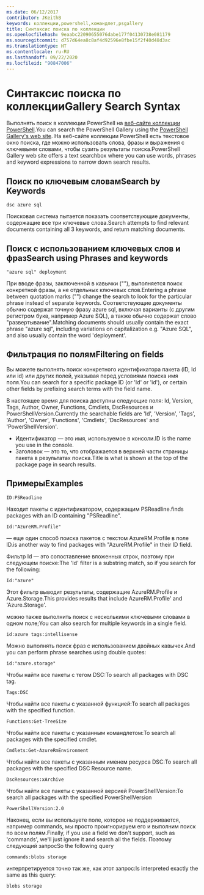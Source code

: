 ```yaml
---
ms.date: 06/12/2017
contributor: JKeithB
keywords: коллекции,powershell,командлет,psgallery
title: Синтаксис поиска по коллекции
ms.openlocfilehash: 9eaabc22090655076dabe177f04130738e081179
ms.sourcegitcommit: d757d64ea8c8af4d92596e8fbe15f2f40d48d3ac
ms.translationtype: HT
ms.contentlocale: ru-RU
ms.lasthandoff: 09/22/2020
ms.locfileid: "90847006"
---
```

# <a name="gallery-search-syntax"></a><span data-ttu-id="61b75-103">Синтаксис поиска по коллекции</span><span class="sxs-lookup"><span data-stu-id="61b75-103">Gallery Search Syntax</span></span>

<span data-ttu-id="61b75-104">Выполнять поиск в коллекции PowerShell на [веб-сайте коллекции PowerShell](https://www.powershellgallery.com/).</span><span class="sxs-lookup"><span data-stu-id="61b75-104">You can search the PowerShell Gallery using the [PowerShell Gallery's web site](https://www.powershellgallery.com/).</span></span> <span data-ttu-id="61b75-105">На веб-сайте коллекции PowerShell есть текстовое окно поиска, где можно использовать слова, фразы и выражения с ключевыми словами, чтобы сузить результаты поиска.</span><span class="sxs-lookup"><span data-stu-id="61b75-105">PowerShell Gallery web site offers a text searchbox where you can use words, phrases and keyword expressions to narrow down search results.</span></span>

## <a name="search-by-keywords"></a><span data-ttu-id="61b75-106">Поиск по ключевым словам</span><span class="sxs-lookup"><span data-stu-id="61b75-106">Search by Keywords</span></span>

```Syntax
dsc azure sql
```

<span data-ttu-id="61b75-107">Поисковая система пытается показать соответствующие документы, содержащие все три ключевые слова.</span><span class="sxs-lookup"><span data-stu-id="61b75-107">Search attempts to find relevant documents containing all 3 keywords, and return matching documents.</span></span>

## <a name="search-using-phrases-and-keywords"></a><span data-ttu-id="61b75-108">Поиск с использованием ключевых слов и фраз</span><span class="sxs-lookup"><span data-stu-id="61b75-108">Search using Phrases and keywords</span></span>

```Syntax
"azure sql" deployment
```

<span data-ttu-id="61b75-109">При вводе фразы, заключенной в кавычки (""), выполняется поиск конкретной фразы, а не отдельных ключевых слов.</span><span class="sxs-lookup"><span data-stu-id="61b75-109">Entering a phrase between quotation marks ("") change the search to look for the particular phrase instead of separate keywords.</span></span> <span data-ttu-id="61b75-110">Соответствующие документы обычно содержат точную фразу azure sql, включая варианты (с другим регистром букв, например Azure SQL), а также обычно содержат слово "развертывание".</span><span class="sxs-lookup"><span data-stu-id="61b75-110">Matching documents should usually contain the exact phrase "azure sql", including variations on capitalization e.g. "Azure SQL", and also usually contain the word 'deployment'.</span></span>

## <a name="filtering-on-fields"></a><span data-ttu-id="61b75-111">Фильтрация по полям</span><span class="sxs-lookup"><span data-stu-id="61b75-111">Filtering on fields</span></span>

<span data-ttu-id="61b75-112">Вы можете выполнять поиск конкретного идентификатора пакета (ID, Id или id) или других полей, указывая перед условиями поиска имя поля.</span><span class="sxs-lookup"><span data-stu-id="61b75-112">You can search for a specific package ID (or 'Id' or 'id'), or certain other fields by prefixing search terms with the field name.</span></span>

<span data-ttu-id="61b75-113">В настоящее время для поиска доступны следующие поля: Id, Version, Tags, Author, Owner, Functions, Cmdlets, DscResources и PowerShellVersion.</span><span class="sxs-lookup"><span data-stu-id="61b75-113">Currently the searchable fields are 'Id', 'Version', 'Tags', 'Author', 'Owner', 'Functions', 'Cmdlets', 'DscResources' and 'PowerShellVersion'.</span></span>

- <span data-ttu-id="61b75-114">Идентификатор — это имя, используемое в консоли.</span><span class="sxs-lookup"><span data-stu-id="61b75-114">ID is the name you use in the console.</span></span>
- <span data-ttu-id="61b75-115">Заголовок — это то, что отображается в верхней части страницы пакета в результатах поиска.</span><span class="sxs-lookup"><span data-stu-id="61b75-115">Title is what is shown at the top of the package page in search results.</span></span>

## <a name="examples"></a><span data-ttu-id="61b75-116">Примеры</span><span class="sxs-lookup"><span data-stu-id="61b75-116">Examples</span></span>

```Syntax
ID:PSReadline
```

<span data-ttu-id="61b75-117">Находит пакеты с идентификатором, содержащим PSReadline.</span><span class="sxs-lookup"><span data-stu-id="61b75-117">finds packages with an ID containing "PSReadline".</span></span>

```Syntax
Id:"AzureRM.Profile"
```

<span data-ttu-id="61b75-118">— еще один способ поиска пакетов с текстом AzureRM.Profile в поле ID.</span><span class="sxs-lookup"><span data-stu-id="61b75-118">is another way to find packages with "AzureRM.Profile" in their ID field.</span></span>

<span data-ttu-id="61b75-119">Фильтр Id — это сопоставление вложенных строк, поэтому при следующем поиске:</span><span class="sxs-lookup"><span data-stu-id="61b75-119">The 'Id' filter is a substring match, so if you search for the following:</span></span>

```Syntax
Id:"azure"
```

<span data-ttu-id="61b75-120">Этот фильтр выводит результаты, содержащие AzureRM.Profile и Azure.Storage.</span><span class="sxs-lookup"><span data-stu-id="61b75-120">This provides results that include AzureRM.Profile' and 'Azure.Storage'.</span></span>

<span data-ttu-id="61b75-121">можно также выполнить поиск с несколькими ключевыми словами в одном поле;</span><span class="sxs-lookup"><span data-stu-id="61b75-121">You can also search for multiple keywords in a single field.</span></span>

```Syntax
id:azure tags:intellisense
```

<span data-ttu-id="61b75-122">Можно выполнять поиск фраз с использованием двойных кавычек.</span><span class="sxs-lookup"><span data-stu-id="61b75-122">And you can perform phrase searches using double quotes:</span></span>

```Syntax
id:"azure.storage"
```

<span data-ttu-id="61b75-123">Чтобы найти все пакеты с тегом DSC:</span><span class="sxs-lookup"><span data-stu-id="61b75-123">To search all packages with DSC tag.</span></span>

```Syntax
Tags:DSC
```

<span data-ttu-id="61b75-124">Чтобы найти все пакеты с указанной функцией:</span><span class="sxs-lookup"><span data-stu-id="61b75-124">To search all packages with the specified function.</span></span>

```Syntax
Functions:Get-TreeSize
```

<span data-ttu-id="61b75-125">Чтобы найти все пакеты с указанным командлетом:</span><span class="sxs-lookup"><span data-stu-id="61b75-125">To search all packages with the specified cmdlet.</span></span>

```Syntax
Cmdlets:Get-AzureRmEnvironment
```

<span data-ttu-id="61b75-126">Чтобы найти все пакеты с указанным именем ресурса DSC:</span><span class="sxs-lookup"><span data-stu-id="61b75-126">To search all packages with the specified DSC Resource name.</span></span>

```Syntax
DscResources:xArchive
```

<span data-ttu-id="61b75-127">Чтобы найти все пакеты с указанной версией PowerShellVersion:</span><span class="sxs-lookup"><span data-stu-id="61b75-127">To search all packages with the specified PowerShellVersion</span></span>

```Syntax
PowerShellVersion:2.0
```

<span data-ttu-id="61b75-128">Наконец, если вы используете поле, которое не поддерживается, например commands, мы просто проигнорируем его и выполним поиск по всем полям.</span><span class="sxs-lookup"><span data-stu-id="61b75-128">Finally, if you use a field we don't support, such as 'commands', we'll just ignore it and search all the fields.</span></span> <span data-ttu-id="61b75-129">Поэтому следующий запрос</span><span class="sxs-lookup"><span data-stu-id="61b75-129">So the following query</span></span>

```Syntax
commands:blobs storage
```

<span data-ttu-id="61b75-130">интерпретируется точно так же, как этот запрос:</span><span class="sxs-lookup"><span data-stu-id="61b75-130">Is interpreted exactly the same as this query:</span></span>

```Syntax
blobs storage
```
